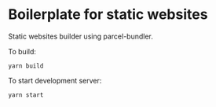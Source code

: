 # Boilerplate for static websites

Static websites builder using parcel-bundler.

To build:
```shell
yarn build
```

To start development server:
```shell
yarn start
```
